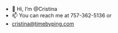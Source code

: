 - 👋 Hi, I’m @Cristina
- 📫 You can reach me at 757-362-5136 or
- cristina@timebyping.com

<!---
CristinaDji/CristinaDji is a ✨ special ✨ repository because its `README.md` (this file) appears on your GitHub profile.
You can click the Preview link to take a look at your changes.
--->

